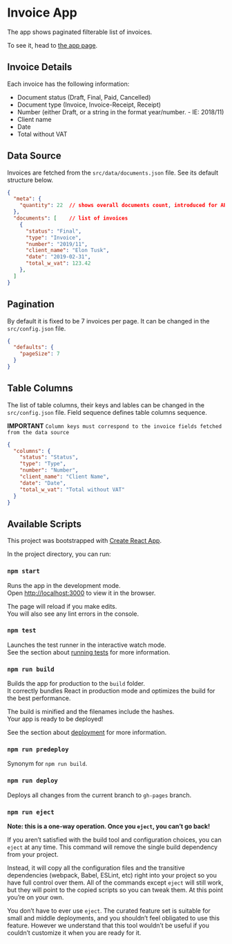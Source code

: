 # Invoice App

The app shows paginated filterable list of invoices.

To see it, head to [the app page](https://valikobird.github.io/invoice-list/).

## Invoice Details

Each invoice has the following information:

- Document status (Draft, Final, Paid, Cancelled)
- Document type (Invoice, Invoice-Receipt, Receipt)
- Number (either Draft, or a string in the format year/number. - IE: 2018/11)
- Client name
- Date
- Total without VAT

## Data Source

Invoices are fetched from the `src/data/documents.json` file. See its default structure below.

```json
{
  "meta": {
    "quantity": 22  // shows overall documents count, introduced for API calls optimization
  },
  "documents": [    // list of invoices
    {
      "status": "Final",
      "type": "Invoice",
      "number": "2019/11",
      "client_name": "Elon Tusk",
      "date": "2019-02-31",
      "total_w_vat": 123.42
    },
  ]
}
```

## Pagination

By default it is fixed to be 7 invoices per page.
It can be changed in the `src/config.json` file.

```json
{
  "defaults": {
    "pageSize": 7
  }
}
```

## Table Columns

The list of table columns, their keys and lables can be changed in the `src/config.json` file. Field sequence defines table columns sequence.

**IMPORTANT** `Column keys must correspond to the invoice fields fetched from the data source`

```json
{
  "columns": {
    "status": "Status",
    "type": "Type",
    "number": "Number",
    "client_name": "Client Name",
    "date": "Date",
    "total_w_vat": "Total without VAT"
  }
}
```

## Available Scripts

This project was bootstrapped with [Create React App](https://github.com/facebook/create-react-app).

In the project directory, you can run:

### `npm start`

Runs the app in the development mode.\
Open [http://localhost:3000](http://localhost:3000) to view it in the browser.

The page will reload if you make edits.\
You will also see any lint errors in the console.

### `npm test`

Launches the test runner in the interactive watch mode.\
See the section about [running tests](https://facebook.github.io/create-react-app/docs/running-tests) for more information.

### `npm run build`

Builds the app for production to the `build` folder.\
It correctly bundles React in production mode and optimizes the build for the best performance.

The build is minified and the filenames include the hashes.\
Your app is ready to be deployed!

See the section about [deployment](https://facebook.github.io/create-react-app/docs/deployment) for more information.

### `npm run predeploy`

Synonym for `npm run build`.

### `npm run deploy`

Deploys all changes from the current branch to `gh-pages` branch.

### `npm run eject`

**Note: this is a one-way operation. Once you `eject`, you can’t go back!**

If you aren’t satisfied with the build tool and configuration choices, you can `eject` at any time. This command will remove the single build dependency from your project.

Instead, it will copy all the configuration files and the transitive dependencies (webpack, Babel, ESLint, etc) right into your project so you have full control over them. All of the commands except `eject` will still work, but they will point to the copied scripts so you can tweak them. At this point you’re on your own.

You don’t have to ever use `eject`. The curated feature set is suitable for small and middle deployments, and you shouldn’t feel obligated to use this feature. However we understand that this tool wouldn’t be useful if you couldn’t customize it when you are ready for it.

